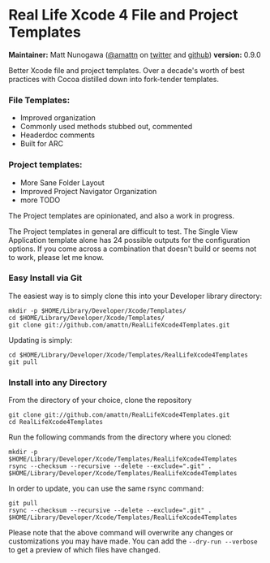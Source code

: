 # Real Life Xcode 4 File and Project Templates

**Maintainer:** Matt Nunogawa ([@amattn](http://twitter.com/amattn) on [twitter][] and [github][])
**version:** 0.9.0

[twitter]: http://twitter.com/amattn
[github]: https://github.com/amattn

Better Xcode file and project templates.  Over a decade's worth of best practices with Cocoa distilled down into fork-tender templates.

### File Templates:

- Improved organization
- Commonly used methods stubbed out, commented
- Headerdoc comments
- Built for ARC

### Project templates:

- More Sane Folder Layout
- Improved Project Navigator Organization
- more TODO

The Project templates are opinionated, and also a work in progress.

The Project templates in general are difficult to test.  The Single View Application template alone has 24 possible outputs for the configuration options.  If you come across a combination that doesn't build or seems not to work, please let me know.

### Easy Install via Git

The easiest way is to simply clone this into your Developer library directory:

    mkdir -p $HOME/Library/Developer/Xcode/Templates/
    cd $HOME/Library/Developer/Xcode/Templates/
    git clone git://github.com/amattn/RealLifeXcode4Templates.git

Updating is simply:

    cd $HOME/Library/Developer/Xcode/Templates/RealLifeXcode4Templates
    git pull

### Install into any Directory

From the directory of your choice, clone the repository

    git clone git://github.com/amattn/RealLifeXcode4Templates.git
    cd RealLifeXcode4Templates

Run the following commands from the directory where you cloned:

    mkdir -p $HOME/Library/Developer/Xcode/Templates/RealLifeXcode4Templates
    rsync --checksum --recursive --delete --exclude=".git" . $HOME/Library/Developer/Xcode/Templates/RealLifeXcode4Templates
    
In order to update, you can use the same rsync command:

    git pull
    rsync --checksum --recursive --delete --exclude=".git" . $HOME/Library/Developer/Xcode/Templates/RealLifeXcode4Templates 

Please note that the above command will overwrite any changes or customizations you may have made.  You can add the `--dry-run --verbose` to get a preview of which files have changed.
